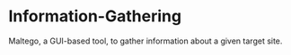 # Information-Gathering
 Maltego, a GUI-based tool, to gather information about a  given target site. 
